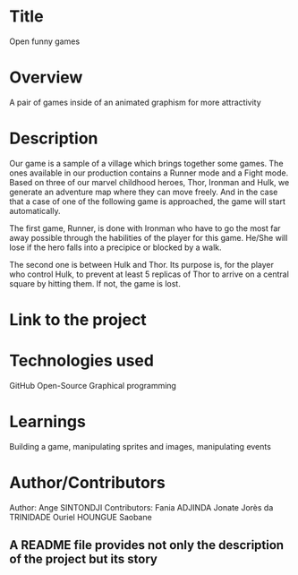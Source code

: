 # Title
Open funny games

# Overview
A pair of games inside of an animated graphism for more attractivity

# Description
Our game is a sample of a village which brings together some games. The ones available in our production contains a Runner mode and a Fight mode. Based on three of our marvel childhood heroes, Thor, Ironman and Hulk, we generate an adventure map where they can move freely. And in the case that a case of one of the following game is approached, the game will start automatically.

The first game, Runner, is done with Ironman who have to go the most far away possible through the habilities of the player for this game. He/She will lose if the hero falls into a precipice or blocked by a walk.

The second one is between Hulk and Thor. Its purpose is, for the player who control Hulk, to prevent at least 5 replicas of Thor to arrive on a central square by hitting them. If not, the game is lost.

# Link to the project


# Technologies used
GitHub Open-Source
Graphical programming

# Learnings
Building a game, manipulating sprites and images, manipulating events

# Author/Contributors
Author: Ange SINTONDJI
Contributors: Fania ADJINDA
            Jonate 
            Jorès da TRINIDADE
            Ouriel HOUNGUE
            Saobane 

## A README file provides not only the description of the project but its story